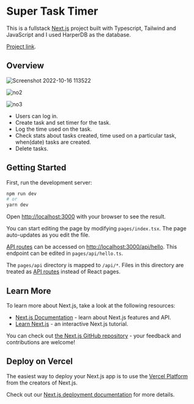 # Super Task Timer

This is a fullstack [Next.js](https://nextjs.org/) project built with Typescript, Tailwind and JavaScript and I used HarperDB as the database.

[Project link](https://super-task-timer-5o5i.vercel.app/).

## Overview

![Screenshot 2022-10-16 113522](https://user-images.githubusercontent.com/73699892/196030935-321b3483-5260-4d11-aa55-289daf3d35cd.jpg)

![no2](https://user-images.githubusercontent.com/73699892/196030943-2a4e4792-b402-4423-8e7d-bdfa48a3cb26.jpg)

![no3](https://user-images.githubusercontent.com/73699892/196030948-f65fdd20-e8e9-4b4a-b3c1-3f8f28c16bcd.jpg)


* Users can log in.
* Create task and set timer for the task. 
* Log the time used on the task.
* Check stats about tasks created, time used on a particular task, when(date) tasks are created.
* Delete tasks.

## Getting Started

First, run the development server:

```bash
npm run dev
# or
yarn dev
```

Open [http://localhost:3000](http://localhost:3000) with your browser to see the result.

You can start editing the page by modifying `pages/index.tsx`. The page auto-updates as you edit the file.

[API routes](https://nextjs.org/docs/api-routes/introduction) can be accessed on [http://localhost:3000/api/hello](http://localhost:3000/api/hello). This endpoint can be edited in `pages/api/hello.ts`.

The `pages/api` directory is mapped to `/api/*`. Files in this directory are treated as [API routes](https://nextjs.org/docs/api-routes/introduction) instead of React pages.

## Learn More

To learn more about Next.js, take a look at the following resources:

- [Next.js Documentation](https://nextjs.org/docs) - learn about Next.js features and API.
- [Learn Next.js](https://nextjs.org/learn) - an interactive Next.js tutorial.

You can check out [the Next.js GitHub repository](https://github.com/vercel/next.js/) - your feedback and contributions are welcome!

## Deploy on Vercel

The easiest way to deploy your Next.js app is to use the [Vercel Platform](https://vercel.com/new?utm_medium=default-template&filter=next.js&utm_source=create-next-app&utm_campaign=create-next-app-readme) from the creators of Next.js.

Check out our [Next.js deployment documentation](https://nextjs.org/docs/deployment) for more details.

